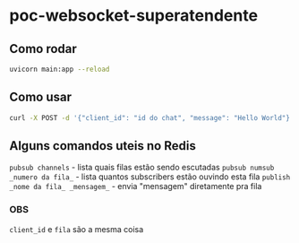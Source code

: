 # poc-websocket-superatendente

## Como rodar

```bash
uvicorn main:app --reload
```

## Como usar

```bash
curl -X POST -d '{"client_id": "id do chat", "message": "Hello World"}' http://localhost:8000/send
```

## Alguns comandos uteis no Redis

`pubsub channels` - lista quais filas estão sendo escutadas
`pubsub numsub _numero da fila_` - lista quantos subscribers estão ouvindo esta fila
`publish _nome da fila_ _mensagem_` - envia "mensagem" diretamente pra fila

### OBS

`client_id` e `fila` são a mesma coisa